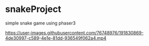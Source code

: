 # snakeProject
 simple snake game using phaser3


https://user-images.githubusercontent.com/76748976/191830869-4de30997-c589-4e1e-81dd-936549f062a4.mp4

